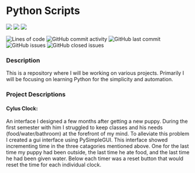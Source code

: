 # Python Scripts

<img src="https://img.shields.io/badge/GIT-E44C30?style=for-the-badge&logo=git&logoColor=white" /> <img src="https://img.shields.io/badge/Python-FFD43B?style=for-the-badge&logo=python&logoColor=blue"/> <img src="https://img.shields.io/badge/Raspberry%20Pi-A22846?style=for-the-badge&logo=Raspberry%20Pi&logoColor=white" />

<img alt="Lines of code" src="https://img.shields.io/tokei/lines/github/zachroberthirst/Projects"> <img alt="GitHub commit activity" src="https://img.shields.io/github/commit-activity/m/zachroberthirst/Projects"> <img alt="GitHub last commit" src="https://img.shields.io/github/last-commit/zachroberthirst/Projects"> <img alt="GitHub issues" src="https://img.shields.io/github/issues-raw/zachroberthirst/Projects"> <img alt="GitHub closed issues" src="https://img.shields.io/github/issues-closed-raw/zachroberthirst/Projects"> 

### Description

This is a repository where I will be working on various projects. Primarily I will be focusing on learning Python for the simplicity and automation. 

### Project Descriptions

<p> <h4>Cylus Clock:</h4> An interface I designed a few months after getting a new puppy. During the first semester with him I struggled to keep classes and his needs (food/water/bathroom) at the forefront of my mind. To alleviate this problem I created a gui interface using PySimpleGUI. This interface showed incrementing time in the three catagories mentioned above. One for the last time my puppy had been outside, the last time he ate food, and the last time he had been given water. Below each timer was a reset button that would reset the time for each individual clock. </p> 


